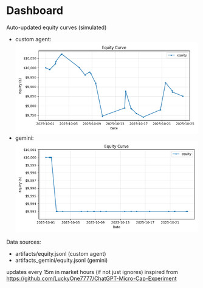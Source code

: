 # Dashboard

Auto-updated equity curves (simulated)

- custom agent: ![Equity Curve](artifacts/equity.png?v=f8b1634)
- gemini: ![Equity Curve (Gemini)](artifacts_gemini/equity.png?v=f8b1634)

Data sources:
- artifacts/equity.jsonl (custom agent)
- artifacts_gemini/equity.jsonl (gemini)

updates every 15m in market hours (if not just ignores)
inspired from https://github.com/LuckyOne7777/ChatGPT-Micro-Cap-Experiment